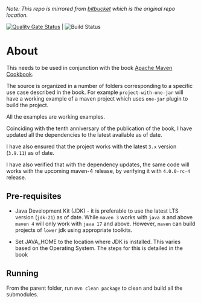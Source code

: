 _Note: This repo is mirrored from [bitbucket](https://bitbucket.org/maruhgar/apache-maven-cookbook) which is the original repo location._

[![Quality Gate Status](https://sonarcloud.io/api/project_badges/measure?project=maruhgar_apache-maven-cookbook&metric=alert_status)](https://sonarcloud.io/summary/new_code?id=maruhgar_apache-maven-cookbook) | ![Build Status](https://github.com/maruhgar/apache-maven-cookbook/actions/workflows/maven-build.yml/badge.svg)

# About

This needs to be used in conjunction with the book [Apache Maven Cookbook](https://www.amazon.in/Apache-Maven-Cookbook-Raghuram-Bharathan/dp/1785286129).

The source is organized in a number of folders corresponding to a specific use case described in the book. For example `project-with-one-jar` will have a working example of a maven project which uses `one-jar` plugin to build the project.

All the examples are working examples.

Coinciding with the tenth anniversary of the publication of the book, I have updated all the dependencies to the latest available as of date.  

I have also ensured that the project works with the latest `3.x` version (`3.9.11`) as of date. 

I have also verified that with the dependency updates, the same code will works with the upcoming maven-4 release, by verifying it with `4.0.0-rc-4` release.

## Pre-requisites

* Java Development Kit (JDK) - it is preferable to use the latest LTS version (`jdk-21`) as of date.  While `maven 3` works with `java 8` and above `maven 4` will only work with `java 17` and above.   However, `maven` can build projects of `lower` jdk using appropriate toolkits.

* Set JAVA_HOME to the location where JDK is installed.  This varies based on the Operating System.  The steps for this is detailed in the book

## Running

From the parent folder, run `mvn clean package` to clean and build all the submodules.
